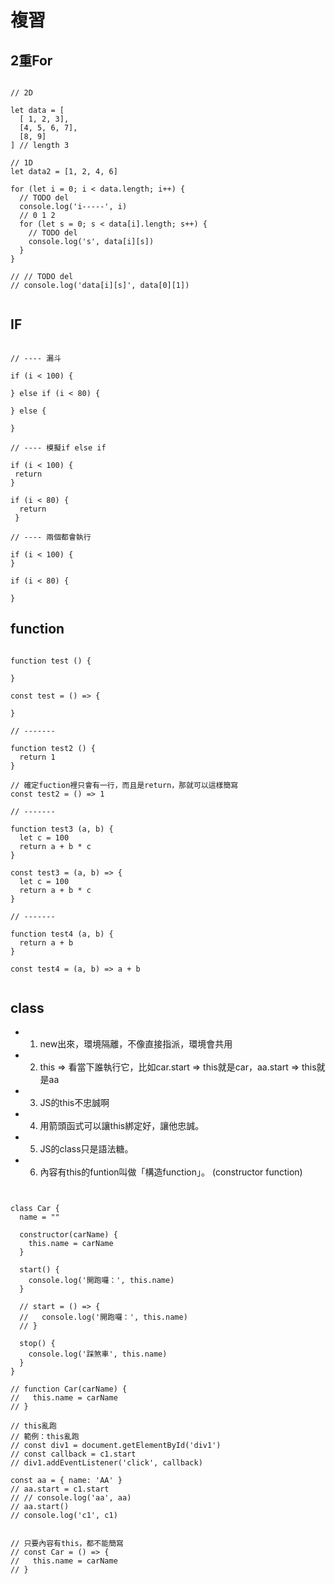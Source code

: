 # 複習

## 2重For

```

// 2D

let data = [
  [ 1, 2, 3], 
  [4, 5, 6, 7], 
  [8, 9]
] // length 3

// 1D
let data2 = [1, 2, 4, 6]

for (let i = 0; i < data.length; i++) {
  // TODO del
  console.log('i-----', i)
  // 0 1 2
  for (let s = 0; s < data[i].length; s++) {
    // TODO del
    console.log('s', data[i][s])
  }
}

// // TODO del
// console.log('data[i][s]', data[0][1])


```

## IF

```

// ---- 漏斗

if (i < 100) {

} else if (i < 80) {

} else {

}

// ---- 模擬if else if

if (i < 100) {
 return 
} 

if (i < 80) {
  return 
 } 

// ---- 兩個都會執行

if (i < 100) {
} 

if (i < 80) {

} 
```


## function 

```

function test () {

}

const test = () => {

}

// -------

function test2 () {
  return 1
}

// 確定fuction裡只會有一行，而且是return，那就可以這樣簡寫
const test2 = () => 1

// -------

function test3 (a, b) {
  let c = 100
  return a + b * c
}

const test3 = (a, b) => {
  let c = 100
  return a + b * c 
}

// -------

function test4 (a, b) {
  return a + b
}

const test4 = (a, b) => a + b 


```

## class
- 1. new出來，環境隔離，不像直接指派，環境會共用
- 2. this => 看當下誰執行它，比如car.start => this就是car，aa.start => this就是aa
- 3. JS的this不忠誠啊
- 4. 用箭頭函式可以讓this綁定好，讓他忠誠。
- 5. JS的class只是語法糖。
- 6. 內容有this的funtion叫做「構造function」。 (constructor function)

```


class Car {
  name = ""

  constructor(carName) {
    this.name = carName
  }

  start() {
    console.log('開跑囉：', this.name)
  }

  // start = () => {
  //   console.log('開跑囉：', this.name)
  // }

  stop() {
    console.log('踩煞車', this.name)
  }
}

// function Car(carName) {
//   this.name = carName
// } 

// this亂跑
// 範例：this亂跑
// const div1 = document.getElementById('div1')
// const callback = c1.start
// div1.addEventListener('click', callback)

const aa = { name: 'AA' }
// aa.start = c1.start
// // console.log('aa', aa)
// aa.start()
// console.log('c1', c1)


// 只要內容有this，都不能簡寫
// const Car = () => {
//   this.name = carName
// }
```